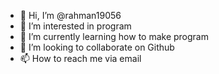 - 👋 Hi, I’m @rahman19056
- 👀 I’m interested in program
- 🌱 I’m currently learning how to make program 
- 💞️ I’m looking to collaborate on Github
- 📫 How to reach me via email

<!---
rahman19056/rahman19056 is a ✨ special ✨ repository because its `README.md` (this file) appears on your GitHub profile.
You can click the Preview link to take a look at your changes.
--->
